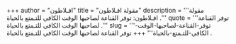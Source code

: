 +++
author = "افـلاطون"
title = "مقولة افـلاطون"
description = '''مقولة افـلاطون: توفر القناعة لصاحبها الوقت الكافي للتـمتع بالحياة .'''
quote = '''توفر القناعة لصاحبها الوقت الكافي للتـمتع بالحياة .'''
slug = '''توفر-القناعة-لصاحبها-الوقت-الكافي-للتـمتع-بالحياة'''
+++
توفر القناعة لصاحبها الوقت الكافي للتـمتع بالحياة .
